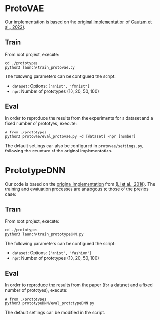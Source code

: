 # ProtoVAE

Our implementation is based on the [original implementation]((https://github.com/SrishtiGautam/ProtoVAE)) of [Gautam et al., 2022)](https://openreview.net/pdf?id=L8pZq2eRWvX). 

## Train

From root project, execute:

```
cd ./prototypes
python3 launch/train_protovae.py
```

The following parameters can be configured the script:
- `dataset`: Options: `["mnist", "fmnist"]`
- `npr`: Number of prototypes (10, 20, 50, 100) 

## Eval

In order to reproduce the results from the experiments for a dataset and a fixed number of prototyes, execute:
```
# from ./prototypes
python3 protovae/eval_protovae.py -d [dataset] -npr [number]
```

The default settings can also be configured in `protovae/settings.py`, following the structure of the original implementation.



# PrototypeDNN


Our code is based on the [original implementation](https://github.com/OscarcarLi/PrototypeDL) from [(Li et al., 2018)](https://dl.acm.org/doi/abs/10.5555/3504035.3504467).
The training and evaluation processes are analogous to those of the previos case:


## Train

From root project, execute:

```
cd ./prototypes
python3 launch/train_prototypeDNN.py
```

The following parameters can be configured the script:
- `dataset`: Options: `["mnist", "fashion"]`
- `npr`: Number of prototypes (10, 20, 50, 100) 

## Eval

In order to reproduce the results from the paper (for a dataset and a fixed number of prototyes), execute:
```
# from ./prototypes
python3 prototypeDNN/eval_prototypeDNN.py
```

The default settings can be modified in the script.
